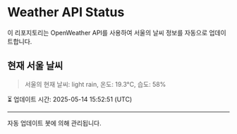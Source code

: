 
# Weather API Status

이 리포지토리는 OpenWeather API를 사용하여 서울의 날씨 정보를 자동으로 업데이트합니다.

## 현재 서울 날씨
> 서울의 현재 날씨: light rain, 온도: 19.3°C, 습도: 58%

⏳ 업데이트 시간: 2025-05-14 15:52:51 (UTC)

---
자동 업데이트 봇에 의해 관리됩니다.
